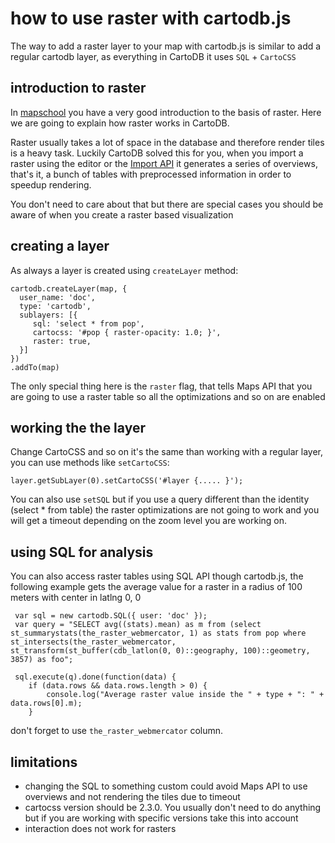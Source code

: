 
# how to use raster with cartodb.js

The way to add a raster layer to your map with cartodb.js is similar to add a regular cartodb layer,
as everything in CartoDB it uses ``SQL`` + ``CartoCSS``


## introduction to raster

In [mapschool](http://mapschool.io/) you have a very good introduction to the basis of raster. Here
we are going to explain how raster works in CartoDB.

Raster usually takes a lot of space in the database and therefore render tiles is a heavy task.
Luckily CartoDB solved this for you, when you import a raster using the editor or the [Import
API](http://docs.cartodb.com/cartodb-platform/import-api.html) it generates a series of overviews,
that's it, a bunch of tables with preprocessed information in order to speedup rendering. 

You don't need to care about that but there are special cases you should be aware of when you create
a raster based visualization


##  creating a layer

As always a layer is created using ``createLayer`` method:

```
cartodb.createLayer(map, {
  user_name: 'doc',
  type: 'cartodb',
  sublayers: [{
     sql: 'select * from pop',
     cartocss: '#pop { raster-opacity: 1.0; }',
     raster: true,
  }]
})
.addTo(map)
```

The only special thing here is the ``raster`` flag, that tells Maps API that you are going to use a
raster table so all the optimizations and so on are enabled

## working the the layer

Change CartoCSS and so on it's the same than working with a regular layer, you can use methods like
``setCartoCSS``:

```
layer.getSubLayer(0).setCartoCSS('#layer {..... }');
```

You can also use ``setSQL`` but if you use a query different than the identity (select * from table)
the raster optimizations are not going to work and you will get a timeout depending on the zoom
level you are working on.

## using SQL for analysis

You can also access raster tables using SQL API  though cartodb.js, the following example gets the
average value for a raster in a radius of 100 meters with center in latlng 0, 0

```
 var sql = new cartodb.SQL({ user: 'doc' });
 var query = "SELECT avg((stats).mean) as m from (select st_summarystats(the_raster_webmercator, 1) as stats from pop where st_intersects(the_raster_webmercator, st_transform(st_buffer(cdb_latlon(0, 0)::geography, 100)::geometry, 3857) as foo";
                
 sql.execute(q).done(function(data) {
    if (data.rows && data.rows.length > 0) {
        console.log("Average raster value inside the " + type + ": " + data.rows[0].m);
    }
```

don't forget to use ``the_raster_webmercator`` column. 



## limitations

- changing the SQL to something custom could avoid Maps API to use overviews and not rendering the
  tiles due to timeout
- cartocss version should be 2.3.0. You usually don't need to do anything but if you are working
  with specific versions take this into account
- interaction does not work for rasters



